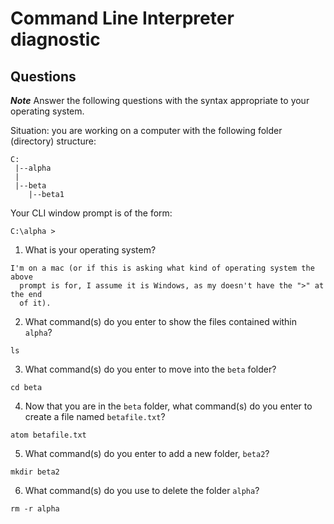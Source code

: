 # Command Line Interpreter diagnostic

## Questions

___Note___ Answer the following questions with the syntax appropriate to your operating system.

Situation: you are working on a computer with the following folder (directory) structure:
```
C:
 |--alpha
 |
 |--beta
    |--beta1
```

Your CLI window prompt is of the form:
```
C:\alpha >
```

1. What is your operating system?
```
I'm on a mac (or if this is asking what kind of operating system the above
  prompt is for, I assume it is Windows, as my doesn't have the ">" at the end
  of it).
```

2. What command(s) do you enter to show the files contained within `alpha`?
```
ls
```

3. What command(s) do you enter to move into the `beta` folder?
```
cd beta
```

4. Now that you are in the `beta` folder, what command(s) do you enter to create a file named `betafile.txt`?
```
atom betafile.txt
```

5. What command(s) do you enter to add a new folder, `beta2`?
```
mkdir beta2
```

6. What command(s) do you use to delete the folder `alpha`?
```
rm -r alpha
```
